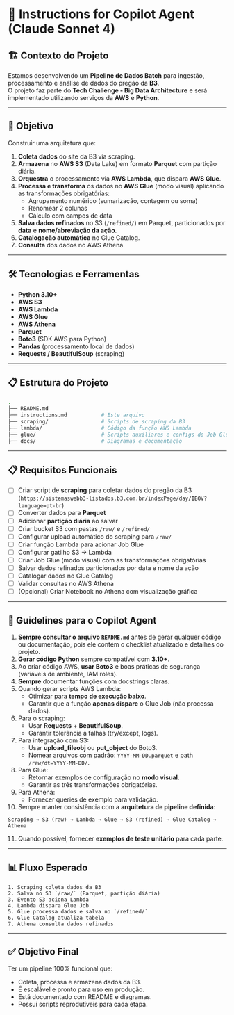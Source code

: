 # 📌 Instructions for Copilot Agent (Claude Sonnet 4)

## 🏗 Contexto do Projeto
Estamos desenvolvendo um **Pipeline de Dados Batch** para ingestão, processamento e análise de dados do pregão da **B3**.  
O projeto faz parte do **Tech Challenge - Big Data Architecture** e será implementado utilizando serviços da **AWS** e **Python**.

---

## 🎯 Objetivo
Construir uma arquitetura que:
1. **Coleta dados** do site da B3 via scraping.
2. **Armazena** no **AWS S3** (Data Lake) em formato **Parquet** com partição diária.
3. **Orquestra** o processamento via **AWS Lambda**, que dispara **AWS Glue**.
4. **Processa e transforma** os dados no **AWS Glue** (modo visual) aplicando as transformações obrigatórias:
   - Agrupamento numérico (sumarização, contagem ou soma)
   - Renomear 2 colunas
   - Cálculo com campos de data
5. **Salva dados refinados** no S3 (`/refined/`) em Parquet, particionados por **data** e **nome/abreviação da ação**.
6. **Catalogação automática** no Glue Catalog.
7. **Consulta** dos dados no AWS Athena.

---

## 🛠 Tecnologias e Ferramentas
- **Python 3.10+**
- **AWS S3**
- **AWS Lambda**
- **AWS Glue**
- **AWS Athena**
- **Parquet**
- **Boto3** (SDK AWS para Python)
- **Pandas** (processamento local de dados)
- **Requests / BeautifulSoup** (scraping)

---

## 📋 Estrutura do Projeto
```bash
.
├── README.md
├── instructions.md           # Este arquivo
├── scraping/                 # Scripts de scraping da B3
├── lambda/                   # Código da função AWS Lambda
├── glue/                     # Scripts auxiliares e configs do Job Glue
├── docs/                     # Diagramas e documentação 
```

---

## 📋 Requisitos Funcionais
- [ ] Criar script de **scraping** para coletar dados do pregão da B3 (`https://sistemaswebb3-listados.b3.com.br/indexPage/day/IBOV?language=pt-br`)
- [ ] Converter dados para **Parquet**
- [ ] Adicionar **partição diária** ao salvar
- [ ] Criar bucket S3 com pastas `/raw/` e `/refined/`
- [ ] Configurar upload automático do scraping para `/raw/`
- [ ] Criar função Lambda para acionar Job Glue
- [ ] Configurar gatilho S3 → Lambda
- [ ] Criar Job Glue (modo visual) com as transformações obrigatórias
- [ ] Salvar dados refinados particionados por data e nome da ação
- [ ] Catalogar dados no Glue Catalog
- [ ] Validar consultas no AWS Athena
- [ ] (Opcional) Criar Notebook no Athena com visualização gráfica

---

## 📜 Guidelines para o Copilot Agent
1. **Sempre consultar o arquivo `README.md`** antes de gerar qualquer código ou documentação, pois ele contém o checklist atualizado e detalhes do projeto.
2. **Gerar código Python** sempre compatível com **3.10+**.
3. Ao criar código AWS, **usar Boto3** e boas práticas de segurança (variáveis de ambiente, IAM roles).
4. **Sempre** documentar funções com docstrings claras.
5. Quando gerar scripts AWS Lambda:
   - Otimizar para **tempo de execução baixo**.
   - Garantir que a função **apenas dispare** o Glue Job (não processa dados).
6. Para o scraping:
   - Usar **Requests** + **BeautifulSoup**.
   - Garantir tolerância a falhas (try/except, logs).
7. Para integração com S3:
   - Usar **upload_fileobj** ou **put_object** do Boto3.
   - Nomear arquivos com padrão: `YYYY-MM-DD.parquet` e path `/raw/dt=YYYY-MM-DD/`.
8. Para Glue:
   - Retornar exemplos de configuração no **modo visual**.
   - Garantir as três transformações obrigatórias.
9. Para Athena:
   - Fornecer queries de exemplo para validação.
10. Sempre manter consistência com a **arquitetura de pipeline definida**:
   ```plaintext
   Scraping → S3 (raw) → Lambda → Glue → S3 (refined) → Glue Catalog → Athena
   ```
11. Quando possível, fornecer **exemplos de teste unitário** para cada parte.

---

## 📊 Fluxo Esperado
```plaintext
1. Scraping coleta dados da B3
2. Salva no S3 `/raw/` (Parquet, partição diária)
3. Evento S3 aciona Lambda
4. Lambda dispara Glue Job
5. Glue processa dados e salva no `/refined/`
6. Glue Catalog atualiza tabela
7. Athena consulta dados refinados
```

---

## ✅ Objetivo Final
Ter um pipeline 100% funcional que:
- Coleta, processa e armazena dados da B3.
- É escalável e pronto para uso em produção.
- Está documentado com README e diagramas.
- Possui scripts reprodutíveis para cada etapa.
